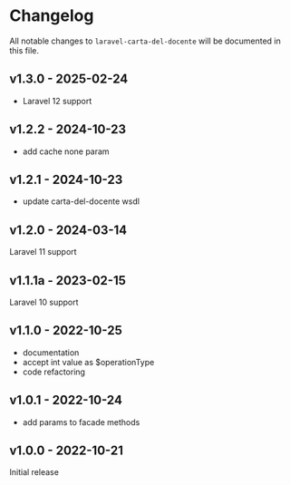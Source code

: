 # Changelog

All notable changes to `laravel-carta-del-docente` will be documented in this file.

## v1.3.0 - 2025-02-24

- Laravel 12 support

## v1.2.2 - 2024-10-23

- add cache none param

## v1.2.1 - 2024-10-23

- update carta-del-docente wsdl

## v1.2.0 - 2024-03-14

Laravel 11 support

## v1.1.1a - 2023-02-15

Laravel 10 support

## v1.1.0 - 2022-10-25

- documentation
- accept int value as $operationType
- code refactoring

## v1.0.1 - 2022-10-24

- add params to facade methods

## v1.0.0 - 2022-10-21

Initial release
